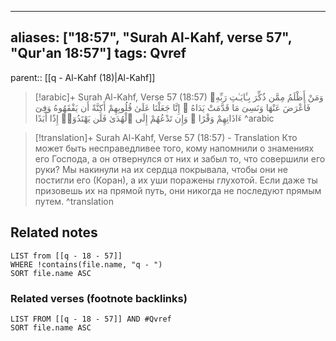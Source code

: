 
---
aliases: ["18:57", "Surah Al-Kahf, verse 57", "Qur'an 18:57"]
tags: Qvref
---

parent:: [[q - Al-Kahf (18)|Al-Kahf]]

> [!arabic]+ Surah Al-Kahf, Verse 57 (18:57)
> <span class="quran-arabic">وَمَنْ أَظْلَمُ مِمَّن ذُكِّرَ بِـَٔايَـٰتِ رَبِّهِۦ فَأَعْرَضَ عَنْهَا وَنَسِىَ مَا قَدَّمَتْ يَدَاهُ ۚ إِنَّا جَعَلْنَا عَلَىٰ قُلُوبِهِمْ أَكِنَّةً أَن يَفْقَهُوهُ وَفِىٓ ءَاذَانِهِمْ وَقْرًا ۖ وَإِن تَدْعُهُمْ إِلَى ٱلْهُدَىٰ فَلَن يَهْتَدُوٓا۟ إِذًا أَبَدًا</span>
^arabic

> [!translation]+ Surah Al-Kahf, Verse 57 (18:57) - Translation
> Кто может быть несправедливее того, кому напомнили о знамениях его Господа, а он отвернулся от них и забыл то, что совершили его руки? Мы накинули на их сердца покрывала, чтобы они не постигли его (Коран), а их уши поражены глухотой. Если даже ты призовешь их на прямой путь, они никогда не последуют прямым путем.
^translation



## Related notes
```dataview
LIST from [[q - 18 - 57]]
WHERE !contains(file.name, "q - ")
SORT file.name ASC
```

### Related verses (footnote backlinks)
```dataview
LIST FROM [[q - 18 - 57]] AND #Qvref
SORT file.name ASC
```

